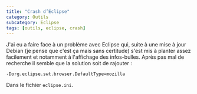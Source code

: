 ```yaml
---
title: "Crash d’Eclipse"
category: Outils
subcategory: Eclipse
tags: [outils, eclipse, crash]
---
```


J'ai eu a faire face à un problème avec Eclipse qui, suite à une mise à jour Debian (je pense que c'est ça mais sans 
certitude) s'est mis à planter assez facilement et notamment à l'affichage des infos-bulles. Après pas mal de recherche 
il semble que la solution soit de rajouter :

```
-Dorg.eclipse.swt.browser.DefaultType=mozilla
```

Dans le fichier `eclipse.ini`.
